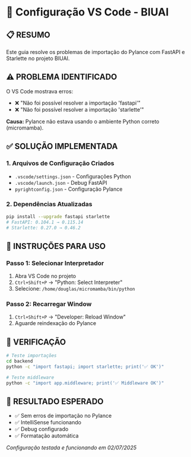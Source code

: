 # 🔧 Configuração VS Code - BIUAI

## 📋 RESUMO

Este guia resolve os problemas de importação do Pylance com FastAPI e Starlette no projeto BIUAI.

## ⚠️ PROBLEMA IDENTIFICADO

O VS Code mostrava erros:
- ❌ "Não foi possível resolver a importação 'fastapi'"
- ❌ "Não foi possível resolver a importação 'starlette'"

**Causa:** Pylance não estava usando o ambiente Python correto (micromamba).

## ✅ SOLUÇÃO IMPLEMENTADA

### 1. Arquivos de Configuração Criados

- `.vscode/settings.json` - Configurações Python
- `.vscode/launch.json` - Debug FastAPI
- `pyrightconfig.json` - Configuração Pylance

### 2. Dependências Atualizadas

```bash
pip install --upgrade fastapi starlette
# FastAPI: 0.104.1 → 0.115.14
# Starlette: 0.27.0 → 0.46.2
```

## 🚀 INSTRUÇÕES PARA USO

### Passo 1: Selecionar Interpretador

1. Abra VS Code no projeto
2. `Ctrl+Shift+P` → "Python: Select Interpreter"  
3. Selecione: `/home/douglas/micromamba/bin/python`

### Passo 2: Recarregar Window

1. `Ctrl+Shift+P` → "Developer: Reload Window"
2. Aguarde reindexação do Pylance

## 🧪 VERIFICAÇÃO

```bash
# Teste importações
cd backend
python -c "import fastapi; import starlette; print('✅ OK')"

# Teste middleware
python -c "import app.middleware; print('✅ Middleware OK')"
```

## 📁 RESULTADO ESPERADO

- ✅ Sem erros de importação no Pylance
- ✅ IntelliSense funcionando
- ✅ Debug configurado
- ✅ Formatação automática

*Configuração testada e funcionando em 02/07/2025* 